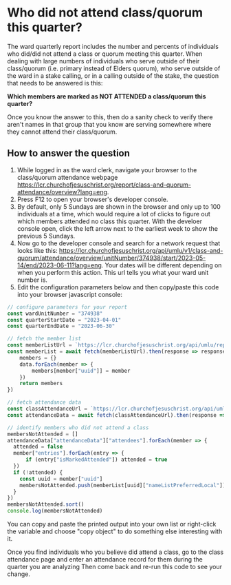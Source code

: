 # Who did not attend class/quorum this quarter?

The ward quarterly report includes the number and percents of individuals who did/did not attend a class or quorum meeting this quarter. When dealing with large numbers of individuals who serve outside of their class/quorum (i.e. primary instead of Elders quorum), who serve outside of the ward in a stake calling, or in a calling outside of the stake, the question that needs to be answered is this:

**Which members are marked as NOT ATTENDED a class/quorum this quarter?**

Once you know the answer to this, then do a sanity check to verify there aren't names in that group that you know are serving somewhere where they cannot attend their class/quorum.

## How to answer the question
1. While logged in as the ward clerk, navigate your browser to the class/quorum attendance webpage https://lcr.churchofjesuschrist.org/report/class-and-quorum-attendance/overview?lang=eng.
2. Press F12 to open your browser's developer console.
3. By default, only 5 Sundays are shown in the browser and only up to 100 individuals at a time, which would require a lot of clicks to figure out which members attended no class this quarter. With the develoer console open, click the left arrow next to the earliest week to show the previous 5 Sundays.
4. Now go to the developer console and search for a network request that looks like this: https://lcr.churchofjesuschrist.org/api/umlu/v1/class-and-quorum/attendance/overview/unitNumber/374938/start/2023-05-14/end/2023-06-11?lang=eng. Your dates will be different depending on when you perform this action. This url tells you what your ward unit number is.
5. Edit the configuration parameters below and then copy/paste this code into your browser javascript console:

```javascript
// configure parameters for your report
const wardUnitNumber = "374938"
const quarterStartDate = "2023-04-01"
const quarterEndDate = "2023-06-30"

// fetch the member list
const memberListUrl = `https://lcr.churchofjesuschrist.org/api/umlu/report/member-list?lang=eng&unitNumber=${wardUnitNumber}`
const memberList = await fetch(memberListUrl).then(response => response.json()).then(data => {
    members = {}
    data.forEach(member => {
        members[member["uuid"]] = member
    })
    return members
})

// fetch attendance data
const classAttendanceUrl = `https://lcr.churchofjesuschrist.org/api/umlu/v1/class-and-quorum/attendance/overview/unitNumber/${wardUnitNumber}/start/${quarterStartDate}/end/${quarterEndDate}?lang=eng`
const attendanceData = await fetch(classAttendanceUrl).then(response => response.json())

// identify members who did not attend a class
membersNotAttended = []
attendanceData["attendanceData"]["attendees"].forEach(member => {
  attended = false
  member["entries"].forEach(entry => {
      if (entry["isMarkedAttended"]) attended = true
  })
  if (!attended) {
    const uuid = member["uuid"]
    membersNotAttended.push(memberList[uuid]["nameListPreferredLocal"])
  }
})
membersNotAttended.sort()
console.log(membersNotAttended)
```

You can copy and paste the printed output into your own list or right-click the variable and choose "copy object" to do something else interesting with it.

Once you find individuals who you believe did attend a class, go to the class attendance page and enter an attendance record for them during the quarter you are analyzing Then come back and re-run this code to see your change.
